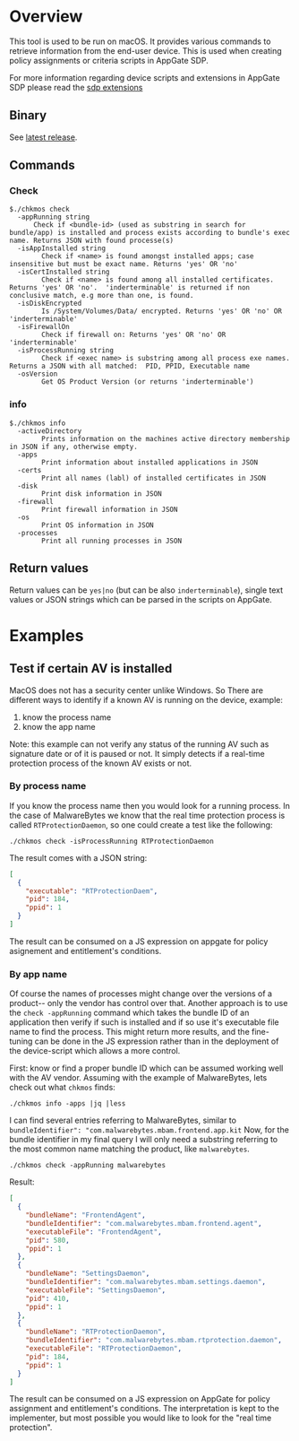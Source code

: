 # Overview
This tool is used to be run on macOS. It provides various commands to retrieve information from the end-user device. This is used when creating policy assignments or criteria scripts in AppGate SDP.

For more information regarding device scripts and extensions in AppGate SDP please read the [sdp extensions](https://github.com/appgate/sdp-extensions) 

## Binary
See [latest release](https://github.com/appgate/sdp-macos-check/releases/latest).

## Commands
### Check
```
$./chkmos check 
  -appRunning string
      Check if <bundle-id> (used as substring in search for bundle/app) is installed and process exists according to bundle's exec name. Returns JSON with found processe(s)
  -isAppInstalled string
    	Check if <name> is found amongst installed apps; case insensitive but must be exact name. Returns 'yes' OR 'no'
  -isCertInstalled string
    	Check if <name> is found among all installed certificates. Returns 'yes' OR 'no'.  'inderterminable' is returned if non conclusive match, e.g more than one, is found.
  -isDiskEncrypted
    	Is /System/Volumes/Data/ encrypted. Returns 'yes' OR 'no' OR 'inderterminable'
  -isFirewallOn
    	Check if firewall on: Returns 'yes' OR 'no' OR 'inderterminable'
  -isProcessRunning string
    	Check if <exec name> is substring among all process exe names. Returns a JSON with all matched:  PID, PPID, Executable name
  -osVersion
    	Get OS Product Version (or returns 'inderterminable')
```

### info
``` 
$./chkmos info
  -activeDirectory
    	Prints information on the machines active directory membership in JSON if any, otherwise empty.
  -apps
    	Print information about installed applications in JSON
  -certs
    	Print all names (labl) of installed certificates in JSON
  -disk
    	Print disk information in JSON
  -firewall
    	Print firewall information in JSON
  -os
    	Print OS information in JSON
  -processes
    	Print all running processes in JSON
```


## Return values
Return values can be `yes|no` (but can be also `inderterminable`), single text values or JSON strings which can be parsed in the scripts on AppGate.

# Examples
## Test if certain AV is installed
MacOS does not has a security center unlike Windows. So There are different ways to identify if a known AV is running on the device, example:
1. know the process name
1. know the app name

Note: this example can not verify any status of the running AV such as signature date or of it is paused or not. It simply detects if a real-time protection process of the known AV exists or not.

### By process name
If you know the process name then you would look for a running process. In the case of MalwareBytes we know that the real time protection process is called `RTProtectionDaemon`, so one could create a test like the following:
```shell
./chkmos check -isProcessRunning RTProtectionDaemon
```
The result comes with a JSON string:
```json
[
  {
    "executable": "RTProtectionDaem",
    "pid": 184,
    "ppid": 1
  }
]
```
The result can be consumed on a JS expression on appgate for policy asignement and entitlement's conditions. 

### By app name
Of course the names of processes might change over the versions of a product-- only the vendor has control over that. Another approach is to use the `check -appRunning` command which takes the bundle ID of an application then verify if such is installed and if so use it's executable file name to find the process. This might return more results, and the fine-tuning can be done in the JS expression rather than in the deployment of the device-script which allows a more control.

First: know or find a proper bundle ID which can be assumed working well with the AV vendor. Assuming with the example of MalwareBytes, lets check out what `chkmos` finds:

```shell
./chkmos info -apps |jq |less
```
I can find several entries referring to MalwareBytes, similar to `bundleIdentifier": "com.malwarebytes.mbam.frontend.app.kit`
Now, for the bundle identifier in my final query I will only need a substring referring to the most common name matching the product, like `malwarebytes`.

```
./chkmos check -appRunning malwarebytes
```

Result:
```json
[
  {
    "bundleName": "FrontendAgent",
    "bundleIdentifier": "com.malwarebytes.mbam.frontend.agent",
    "executableFile": "FrontendAgent",
    "pid": 580,
    "ppid": 1
  },
  {
    "bundleName": "SettingsDaemon",
    "bundleIdentifier": "com.malwarebytes.mbam.settings.daemon",
    "executableFile": "SettingsDaemon",
    "pid": 410,
    "ppid": 1
  },
  {
    "bundleName": "RTProtectionDaemon",
    "bundleIdentifier": "com.malwarebytes.mbam.rtprotection.daemon",
    "executableFile": "RTProtectionDaemon",
    "pid": 184,
    "ppid": 1
  }
]
```
The result can be consumed on a JS expression on AppGate for policy assignment and entitlement's conditions. The interpretation is kept to the implementer, but most possible you would like to look for the "real time protection".
